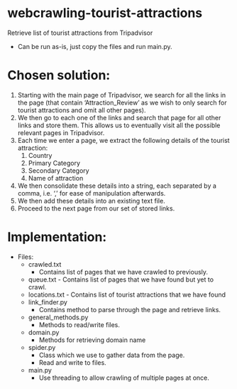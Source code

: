 # webcrawling-tourist-attractions
Retrieve list of tourist attractions from Tripadvisor
- Can be run as-is, just copy the files and run main.py.

# Chosen solution:
1. Starting with the main page of Tripadvisor, we search for all the links in the page (that contain ‘Attraction_Review’ as we wish to only search for tourist attractions and omit all other pages).
1. We then go to each one of the links and search that page for all other links and store them. This allows us to eventually visit all the possible relevant pages in Tripadvisor.
1. Each time we enter a page, we extract the following details of the tourist attraction:
	1. Country
 	1. Primary Category
 	1. Secondary Category
 	1. Name of attraction
1. We then consolidate these details into a string, each separated by a comma, i.e. ‘,’ for ease of manipulation afterwards.
1. We then add these details into an existing text file.
1. Proceed to the next page from our set of stored links.

# Implementation:
- Files:
	- crawled.txt
 		- Contains list of pages that we have crawled to previously.
	- queue.txt
    		- Contains list of pages that we have found but yet to crawl. 
	- locations.txt
    		- Contains list of tourist attractions that we have found
	- link_finder.py
  		- Contains method to parse through the page and retrieve links. 
 	- general_methods.py
 		- Methods to read/write files.
	- domain.py
  		- Methods for retrieving domain name
	- spider.py
  		- Class which we use to gather data from the page.
  		- Read and write to files.
	- main.py
  		- Use threading to allow crawling of multiple pages at once.

